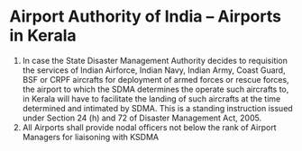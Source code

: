 # Airport Authority of India – Airports in Kerala

1.  In case the State Disaster Management Authority decides to requisition the services of Indian Airforce, Indian Navy, Indian Army, Coast Guard, BSF or CRPF aircrafts for deployment of armed forces or rescue forces, the airport to which the SDMA determines the operate such aircrafts to, in Kerala will have to facilitate the landing of such aircrafts at the time determined and intimated by SDMA. This is a standing instruction issued under Section 24 \(h\) and 72 of Disaster Management Act, 2005.
2.  All Airports shall provide nodal officers not below the rank of Airport Managers for liaisoning with KSDMA

 

